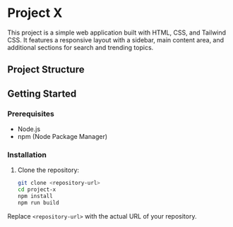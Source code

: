 # Project X

This project is a simple web application built with HTML, CSS, and Tailwind CSS. It features a responsive layout with a sidebar, main content area, and additional sections for search and trending topics.

## Project Structure


## Getting Started

### Prerequisites

- Node.js
- npm (Node Package Manager)

### Installation

1. Clone the repository:
   ```sh
   git clone <repository-url>
   cd project-x
   npm install
   npm run build
   
Replace `<repository-url>` with the actual URL of your repository.